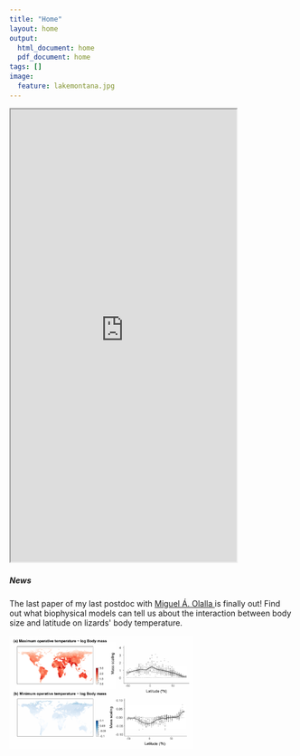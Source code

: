 ```yaml
---
title: "Home"
layout: home
output:
  html_document: home
  pdf_document: home
tags: []
image:
  feature: lakemontana.jpg
---
```


<div class="row">

  <div class="column">
    <iframe style="width: 400px; height: 800px;" src="https://jrubalcaba.github.io/twitter-embed/" width="300" height="150"></iframe>
  </div>
  <div class="column">
    <h5>News</h5>
    <p>The last paper of my last postdoc with <a href="http://olallalab.com/"> Miguel Á. Olalla </a> is finally out! Find out what biophysical models can tell us about the interaction between body size and latitude on lizards' body temperature.</p> 
    <a href="https://besjournals.onlinelibrary.wiley.com/doi/abs/10.1111/1365-2656.13181">
      <img height="200px" src="/images/news/rubalcaba&olalla_tarraga2020.png"></a>
  </div>
</div>

